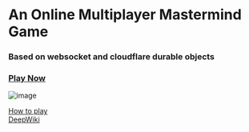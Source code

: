 # An Online Multiplayer Mastermind Game

### Based on websocket and cloudflare durable objects
### [Play Now](mastermind.dylanjin.com)

![image](https://github.com/user-attachments/assets/4e7f70ea-9528-4db0-9602-6fcf500408bd)



[How to play](https://www.youtube.com/watch?v=wsYPsrzCKiA) </br>
[DeepWiki](https://deepwiki.com/Spec-DY/mastermind-game)

